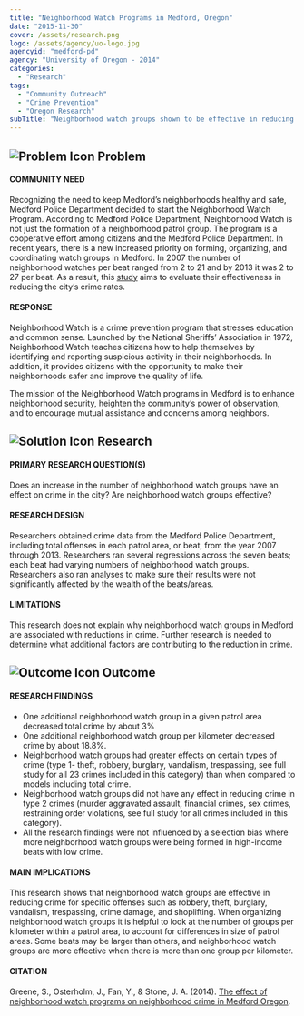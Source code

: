 ```yaml
---
title: "Neighborhood Watch Programs in Medford, Oregon"
date: "2015-11-30"
cover: /assets/research.png
logo: /assets/agency/uo-logo.jpg
agencyid: "medford-pd"
agency: "University of Oregon - 2014"
categories:
  - "Research"
tags:
  - "Community Outreach"
  - "Crime Prevention"
  - "Oregon Research"
subTitle: "Neighborhood watch groups shown to be effective in reducing crime for specific property offenses."
---
```


## ![Problem Icon](https://github.com/google/material-design-icons/raw/master/alert/1x_web/ic_error_outline_black_48dp.png "Problem") Problem

#### COMMUNITY NEED

Recognizing the need to keep Medford’s neighborhoods healthy and safe, Medford Police Department decided to start the Neighborhood Watch Program. According to Medford Police Department, Neighborhood Watch is not just the formation of a neighborhood patrol group. The program is a cooperative effort among citizens and the Medford Police Department. In recent years, there is a new increased priority on forming, organizing, and coordinating watch groups in Medford. In 2007 the number of neighborhood watches per beat ranged from 2 to 21 and by 2013 it was 2 to 27 per beat. As a result, this [study](https://scholarsbank.uoregon.edu/xmlui/bitstream/handle/1794/18905/Neighborhood_Watch_2014.pdf?sequence=1) aims to evaluate their effectiveness in reducing the city’s crime rates.

#### RESPONSE

Neighborhood Watch is a crime prevention program that stresses education and common sense. Launched by the National Sheriffs’ Association in 1972, Neighborhood Watch teaches citizens how to help themselves by identifying and reporting suspicious activity in their neighborhoods. In addition, it provides citizens with the opportunity to make their neighborhoods safer and improve the quality of life.

The mission of the Neighborhood Watch programs in Medford is to enhance neighborhood security, heighten the community’s power of observation, and to encourage mutual assistance and concerns among neighbors.

## ![Solution Icon](https://github.com/google/material-design-icons/raw/master/action/1x_web/ic_lightbulb_outline_black_48dp.png "Solution") Research

#### PRIMARY RESEARCH QUESTION(S)

Does an increase in the number of neighborhood watch groups have an effect on crime in the city? Are neighborhood watch groups effective?

#### RESEARCH DESIGN

Researchers obtained crime data from the Medford Police Department, including total offenses in each patrol area, or beat, from the year 2007 through 2013. Researchers ran several regressions across the seven beats; each beat had varying numbers of neighborhood watch groups. Researchers also ran analyses to make sure their results were not significantly affected by the wealth of the beats/areas.

#### LIMITATIONS

This research does not explain why neighborhood watch groups in Medford are associated with reductions in crime. Further research is needed to determine what additional factors are contributing to the reduction in crime.

## ![Outcome Icon](https://github.com/google/material-design-icons/raw/master/action/1x_web/ic_view_list_black_48dp.png "Outcome") Outcome

#### RESEARCH FINDINGS

- One additional neighborhood watch group in a given patrol area decreased total crime by about 3%
- One additional neighborhood watch group per kilometer decreased crime by about 18.8%.
- Neighborhood watch groups had greater effects on certain types of crime (type 1- theft, robbery, burglary, vandalism, trespassing, see full study for all 23 crimes included in this category) than when compared to models including total crime.
- Neighborhood watch groups did not have any effect in reducing crime in type 2 crimes (murder aggravated assault, financial crimes, sex crimes, restraining order violations, see full study for all crimes included in this category).
- All the research findings were not influenced by a selection bias where more neighborhood watch groups were being formed in high-income beats with low crime.

#### MAIN IMPLICATIONS

This research shows that neighborhood watch groups are effective in reducing crime for specific offenses such as robbery, theft, burglary, vandalism, trespassing, crime damage, and shoplifting. When organizing neighborhood watch groups it is helpful to look at the number of groups per kilometer within a patrol area, to account for differences in size of patrol areas. Some beats may be larger than others, and neighborhood watch groups are more effective when there is more than one group per kilometer.

#### CITATION
Greene, S., Osterholm, J., Fan, Y., & Stone, J. A. (2014). [The effect of neighborhood watch programs on neighborhood crime in Medford Oregon](https://scholarsbank.uoregon.edu/xmlui/bitstream/handle/1794/18905/Neighborhood_Watch_2014.pdf?sequence=1).
